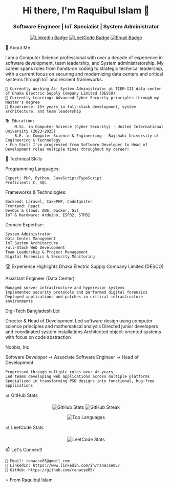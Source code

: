 <h1 align="center">Hi there, I'm Raquibul Islam 👋</h1> <h3 align="center"> Software Engineer | IoT Specialist | System Administrator</h3>
<!--  <p align="center"> <a href="https://www.linkedin.com/in/ranacse05/">LinkedIn</a> • <a href="mailto:ranacse05@gmail.com">Email</a>  • <a href="http://leetcode.com/ranacse05">LeetCode</a>  -->
    <!-- Optional: Add your portfolio link --> </p>
<div align="center">
    
  [![LinkedIn Badge](https://img.shields.io/badge/LinkedIn-Profile-0A66C2?style=for-the-badge&logo=linkedin&logoColor=white)](https://www.linkedin.com/in/ranacse05/)
  [![LeetCode Badge](https://img.shields.io/badge/LeetCode-Profile-FFA116?style=for-the-badge&logo=leetcode&logoColor=white)](https://leetcode.com/ranacse05/) 
  [![Email Badge](https://img.shields.io/badge/Email-Contact-D14836?style=for-the-badge&logo=gmail&logoColor=white)](mailto:ranacse05@gmail.com)
</div>

🚀 About Me

I am a Computer Science professional with over a decade of experience in software development, team leadership, and System administratorship. My career spans roles from hands-on coding to strategic technical leadership, with a current focus on securing and modernizing data centers and critical systems through IoT and resilient frameworks.

    🔭 Currently Working As: System Administrator at TIER-III data center of Dhaka Electric Supply Company Limited (DESCO) 
    🌱 Currently Learning: Advanced Cyber Security principles through my Master's degree
    💼 Experience: 15+ years in full-stack development, system architecture, and team leadership

    📚 Education:
        M.Sc. in Computer Science (Cyber Security) - United International University (2023-2025)
        B.E. in Computer Science & Engineering - Rajshahi University of Engineering & Technology
    ⚡ Fun Fact: I've progressed from Software Developer to Head of Development roles multiple times throughout my career!

💼 Technical Skills

Programming Languages:

    Expert: PHP, Python, JavaScript/TypeScript
    Proficient: C, SQL

Frameworks & Technologies:

    Backend: Laravel, CakePHP, CodeIgniter
    Frontend: React
    DevOps & Cloud: AWS, Docker, Git
    IoT & Hardware: Arduino, ESP32, STM32

Domain Expertise:

    System Administrator 
    Data Center Management
    IoT System Architecture
    Full-Stack Web Development
    Team Leadership & Project Management
    Digital Forensics & Security Monitoring

🏆 Experience Highlights
Dhaka Electric Supply Company Limited (DESCO)

Assistant Engineer (Data Center)

    Managed server infrastructure and hypervisor systems
    Implemented security protocols and performed digital forensics
    Deployed applications and patches in critical infrastructure environments

Digi-Tech Bangladesh Ltd

Director & Head of Development
    Led software design using computer science principles and mathematical analysis
    Directed junior developers and coordinated system installations
    Architected object-oriented systems with focus on code abstraction

Noobis, Inc

Software Developer → Associate Software Engineer → Head of Development

    Progressed through multiple roles over 4+ years
    Led teams developing web applications across multiple platforms
    Specialized in transforming PSD designs into functional, bug-free applications
    
📊 GitHub Stats
<p align="center"> <img src="https://github-readme-stats.vercel.app/api?username=ranacse05&show_icons=true&theme=radical" alt="GitHub Stats" /> <img src="https://github-readme-streak-stats.herokuapp.com/?user=ranacse05&theme=radical" alt="GitHub Streak" /> </p><p align="center"> <img src="https://github-readme-stats.vercel.app/api/top-langs/?username=ranacse05&layout=compact&theme=radical" alt="Top Languages" /> </p>

📊 LeetCode Stats
<p align="center"> <img src="https://leetcard.jacoblin.cool/ranacse05?theme=light&font=Coda" alt="LeetCode Stats" /> </p>

📫 Let's Connect!

    📧 Email: ranacse05@gmail.com
    💼 LinkedIn: https://www.linkedin.com/in/ranacse05/ 
    🐙 GitHub: https://github.com/ranacse05/
⭐️ From Raquibul Islam

